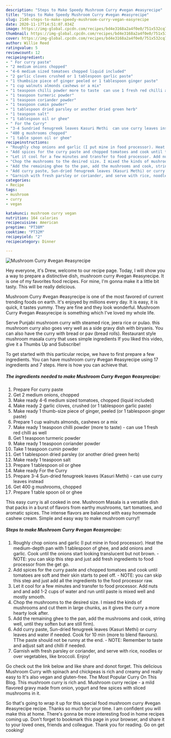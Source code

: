 ```yaml
---
description: "Steps to Make Speedy Mushroom Curry #vegan #easyrecipe"
title: "Steps to Make Speedy Mushroom Curry #vegan #easyrecipe"
slug: 2140-steps-to-make-speedy-mushroom-curry-vegan-easyrecipe
date: 2020-11-17T14:51:07.034Z
image: https://img-global.cpcdn.com/recipes/bd4e3168a2a4f0e0/751x532cq70/mushroom-curry-vegan-easyrecipe-recipe-main-photo.jpg
thumbnail: https://img-global.cpcdn.com/recipes/bd4e3168a2a4f0e0/751x532cq70/mushroom-curry-vegan-easyrecipe-recipe-main-photo.jpg
cover: https://img-global.cpcdn.com/recipes/bd4e3168a2a4f0e0/751x532cq70/mushroom-curry-vegan-easyrecipe-recipe-main-photo.jpg
author: Willie Reed
ratingvalue: 5
reviewcount: 12
recipeingredient:
- " For curry paste"
- "2 medium onions chopped"
- "4-6 medium sized tomatoes chopped liquid included"
- "2 garlic cloves crushed or 1 tablespoon garlic paste"
- "1 thumbsize piece of ginger peeled or 1 tablespoon ginger paste"
- "1 cup walnuts almonds cashews or a mix"
- "1 teaspoon chilli powder more to taste  can use 1 fresh red chilli as well"
- "1 teaspoon turmeric powder"
- "1 teaspoon coriander powder"
- "1 teaspoon cumin powder"
- "1 tablespoon dried parsley or another dried green herb"
- "1 teaspoon salt"
- "1 tablespoon oil or ghee"
- " For the Curry"
- "3-4 Sundried fenugreek leaves Kasuri Methi  can use curry leaves instead"
- "400 g mushrooms chopped"
- "1 table spoon oil or ghee"
recipeinstructions:
- "Roughly chop onions and garlic (I put mine in food processor). Heat the medium-depth pan with 1 tablespoon of ghee, and add onions and garlic. Cook until the onions start looking translucent but not brown.  NOTE: you can skip this step and just add fresh ingredients to food processor from the get go."
- "Add spices for the curry paste and chopped tomatoes and cook until tomatoes are soft and their skin starts to peel off.  NOTE: you can skip this step and just add all the ingredients to the food processor raw."
- "Let it cool for a few minutes and transfer to food processor. Add nuts and and add 1-2 cups of water and run until paste is mixed well and mostly smooth."
- "Chop the mushrooms to the desired size. I mixed the kinds of mushrooms and cut them in large chunks, as it gives the curry a more hearty look after."
- "Add the remaining ghee to the pan, add the mushrooms and cook, string well, until they soften but are still firm)."
- "Add curry paste, Sun-dried fenugreek leaves (Kasuri Methi) or curry leaves and water if needed. Cook for 10 min (more to blend flavours). TThe paste should not be runny at the end.  NOTE: Remember to taste and adjust salt and chilli if needed."
- "Garnish with fresh parsley or coriander, and serve with rice, noodles or over vegetables, like broccoli. Enjoy!"
categories:
- Recipe
tags:
- mushroom
- curry
- vegan

katakunci: mushroom curry vegan 
nutrition: 164 calories
recipecuisine: American
preptime: "PT38M"
cooktime: "PT32M"
recipeyield: "2"
recipecategory: Dinner

---
```



![Mushroom Curry #vegan #easyrecipe](https://img-global.cpcdn.com/recipes/bd4e3168a2a4f0e0/751x532cq70/mushroom-curry-vegan-easyrecipe-recipe-main-photo.jpg)

Hey everyone, it's Drew, welcome to our recipe page. Today, I will show you a way to prepare a distinctive dish, mushroom curry #vegan #easyrecipe. It is one of my favorites food recipes. For mine, I'm gonna make it a little bit tasty. This will be really delicious.

Mushroom Curry #vegan #easyrecipe is one of the most favored of current trending foods on earth. It's enjoyed by millions every day. It is easy, it is quick, it tastes yummy. They are fine and they look wonderful. Mushroom Curry #vegan #easyrecipe is something which I've loved my whole life.

Serve Punjabi mushroom curry with steamed rice, jeera rice or pulao. this mushroom curry also goes very well as a side gravy dish with biryanis. You can also have the curry with bread or pav (bread rolls). Restaurant style mushroom masala curry that uses simple ingredients If you liked this video, give it a Thumbs Up and Subscribe!


To get started with this particular recipe, we have to first prepare a few ingredients. You can have mushroom curry #vegan #easyrecipe using 17 ingredients and 7 steps. Here is how you can achieve that.

<!--inarticleads1-->

##### The ingredients needed to make Mushroom Curry #vegan #easyrecipe:

1. Prepare  For curry paste
1. Get 2 medium onions, chopped
1. Make ready 4-6 medium sized tomatoes, chopped (liquid included)
1. Make ready 2 garlic cloves, crushed (or 1 tablespoon garlic paste)
1. Make ready 1 thumb-size piece of ginger, peeled (or 1 tablespoon ginger paste)
1. Prepare 1 cup walnuts almonds, cashews or a mix
1. Make ready 1 teaspoon chilli powder (more to taste) - can use 1 fresh red chilli as well
1. Get 1 teaspoon turmeric powder
1. Make ready 1 teaspoon coriander powder
1. Take 1 teaspoon cumin powder
1. Get 1 tablespoon dried parsley (or another dried green herb)
1. Make ready 1 teaspoon salt
1. Prepare 1 tablespoon oil or ghee
1. Make ready  For the Curry
1. Prepare 3-4 Sun-dried fenugreek leaves (Kasuri Methi) - can use curry leaves instead
1. Get 400 g mushrooms, chopped
1. Prepare 1 table spoon oil or ghee


This easy curry is all cooked in one. Mushroom Masala is a versatile dish that packs in a burst of flavors from earthy mushrooms, tart tomatoes, and aromatic spices. The intense flavors are balanced with easy homemade cashew cream. Simple and easy way to make mushroom curry!! 

<!--inarticleads2-->

##### Steps to make Mushroom Curry #vegan #easyrecipe:

1. Roughly chop onions and garlic (I put mine in food processor). Heat the medium-depth pan with 1 tablespoon of ghee, and add onions and garlic. Cook until the onions start looking translucent but not brown.  - NOTE: you can skip this step and just add fresh ingredients to food processor from the get go.
1. Add spices for the curry paste and chopped tomatoes and cook until tomatoes are soft and their skin starts to peel off.  - NOTE: you can skip this step and just add all the ingredients to the food processor raw.
1. Let it cool for a few minutes and transfer to food processor. Add nuts and and add 1-2 cups of water and run until paste is mixed well and mostly smooth.
1. Chop the mushrooms to the desired size. I mixed the kinds of mushrooms and cut them in large chunks, as it gives the curry a more hearty look after.
1. Add the remaining ghee to the pan, add the mushrooms and cook, string well, until they soften but are still firm).
1. Add curry paste, Sun-dried fenugreek leaves (Kasuri Methi) or curry leaves and water if needed. Cook for 10 min (more to blend flavours). TThe paste should not be runny at the end.  - NOTE: Remember to taste and adjust salt and chilli if needed.
1. Garnish with fresh parsley or coriander, and serve with rice, noodles or over vegetables, like broccoli. Enjoy!


Go check out the link below and like share and donot forget. This delicious Mushroom Curry with spinach and chickpeas is rich and creamy and really easy to It&#39;s also vegan and gluten-free. The Most Popular Curry On This Blog. This mushroom curry is rich and. Mushroom curry recipe - a mild flavored gravy made from onion, yogurt and few spices with sliced mushrooms in it. 

So that's going to wrap it up for this special food mushroom curry #vegan #easyrecipe recipe. Thanks so much for your time. I am confident you will make this at home. There's gonna be more interesting food in home recipes coming up. Don't forget to bookmark this page in your browser, and share it to your loved ones, friends and colleague. Thank you for reading. Go on get cooking!
